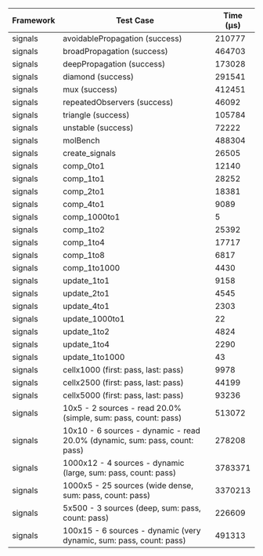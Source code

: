 | Framework | Test Case | Time (μs) |
| --- | --- | --- |
| signals | avoidablePropagation (success) | 210777 |
| signals | broadPropagation (success) | 464703 |
| signals | deepPropagation (success) | 173028 |
| signals | diamond (success) | 291541 |
| signals | mux (success) | 412451 |
| signals | repeatedObservers (success) | 46092 |
| signals | triangle (success) | 105784 |
| signals | unstable (success) | 72222 |
| signals | molBench | 488304 |
| signals | create_signals | 26505 |
| signals | comp_0to1 | 12140 |
| signals | comp_1to1 | 28252 |
| signals | comp_2to1 | 18381 |
| signals | comp_4to1 | 9089 |
| signals | comp_1000to1 | 5 |
| signals | comp_1to2 | 25392 |
| signals | comp_1to4 | 17717 |
| signals | comp_1to8 | 6817 |
| signals | comp_1to1000 | 4430 |
| signals | update_1to1 | 9158 |
| signals | update_2to1 | 4545 |
| signals | update_4to1 | 2303 |
| signals | update_1000to1 | 22 |
| signals | update_1to2 | 4824 |
| signals | update_1to4 | 2290 |
| signals | update_1to1000 | 43 |
| signals | cellx1000 (first: pass, last: pass) | 9978 |
| signals | cellx2500 (first: pass, last: pass) | 44199 |
| signals | cellx5000 (first: pass, last: pass) | 93236 |
| signals | 10x5 - 2 sources - read 20.0% (simple, sum: pass, count: pass) | 513072 |
| signals | 10x10 - 6 sources - dynamic - read 20.0% (dynamic, sum: pass, count: pass) | 278208 |
| signals | 1000x12 - 4 sources - dynamic (large, sum: pass, count: pass) | 3783371 |
| signals | 1000x5 - 25 sources (wide dense, sum: pass, count: pass) | 3370213 |
| signals | 5x500 - 3 sources (deep, sum: pass, count: pass) | 226609 |
| signals | 100x15 - 6 sources - dynamic (very dynamic, sum: pass, count: pass) | 491313 |
